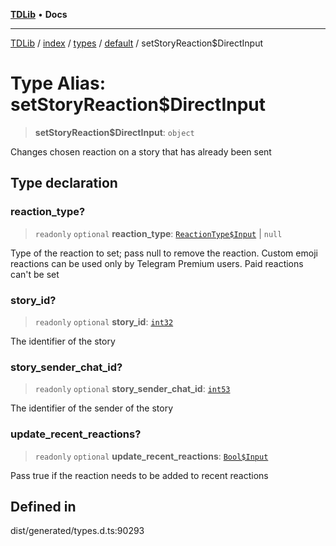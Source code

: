 [**TDLib**](../../../../../../README.md) • **Docs**

***

[TDLib](../../../../../../modules.md) / [index](../../../../../README.md) / [types](../../../README.md) / [default](../README.md) / setStoryReaction$DirectInput

# Type Alias: setStoryReaction$DirectInput

> **setStoryReaction$DirectInput**: `object`

Changes chosen reaction on a story that has already been sent

## Type declaration

### reaction\_type?

> `readonly` `optional` **reaction\_type**: [`ReactionType$Input`](ReactionType$Input.md) \| `null`

Type of the reaction to set; pass null to remove the reaction. Custom emoji reactions can be used only by Telegram Premium users. Paid reactions can't be set

### story\_id?

> `readonly` `optional` **story\_id**: [`int32`](int32.md)

The identifier of the story

### story\_sender\_chat\_id?

> `readonly` `optional` **story\_sender\_chat\_id**: [`int53`](int53.md)

The identifier of the sender of the story

### update\_recent\_reactions?

> `readonly` `optional` **update\_recent\_reactions**: [`Bool$Input`](Bool$Input.md)

Pass true if the reaction needs to be added to recent reactions

## Defined in

dist/generated/types.d.ts:90293
